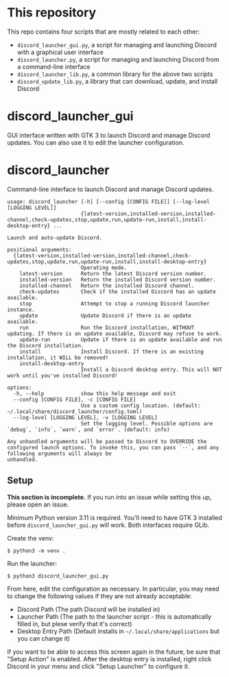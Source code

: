 # This repository
This repo contains four scripts that are mostly related to each other:

- `discord_launcher_gui.py`, a script for managing and launching Discord with a graphical user interface
- `discord_launcher.py`, a script for managing and launching Discord from a command-line interface
- `discord_launcher_lib.py`, a common library for the above two scripts
- `discord_update_lib.py`, a library that can download, update, and install Discord

# discord_launcher_gui
GUI interface written with GTK 3 to launch Discord and manage Discord updates. You can also use it to edit the launcher configuration.

# discord_launcher
Command-line interface to launch Discord and manage Discord updates.

```
usage: discord_launcher [-h] [--config [CONFIG FILE]] [--log-level [LOGGING LEVEL]]
                        {latest-version,installed-version,installed-channel,check-updates,stop,update,run,update-run,install,install-desktop-entry} ...

Launch and auto-update Discord.

positional arguments:
  {latest-version,installed-version,installed-channel,check-updates,stop,update,run,update-run,install,install-desktop-entry}
                        Operating mode.
    latest-version      Return the latest Discord version number.
    installed-version   Return the installed Discord version number.
    installed-channel   Return the installed Discord channel.
    check-updates       Check if the installed Discord has an update available.
    stop                Attempt to stop a running Discord launcher instance.
    update              Update Discord if there is an update available.
    run                 Run the Discord installation, WITHOUT updating. If there is an update available, Discord may refuse to work.
    update-run          Update if there is an update available and run the Discord installation.
    install             Install Discord. If there is an existing installation, it WILL be removed!
    install-desktop-entry
                        Install a Discord desktop entry. This will NOT work until you've installed Discord!

options:
  -h, --help            show this help message and exit
  --config [CONFIG FILE], -c [CONFIG FILE]
                        Use a custom config location. (default: ~/.local/share/discord_launcher/config.toml)
  --log-level [LOGGING LEVEL], -v [LOGGING LEVEL]
                        Set the logging level. Possible options are `debug`, `info`, `warn`, and `error`. (default: info)

Any unhandled arguments will be passed to Discord to OVERRIDE the configured launch options. To invoke this, you can pass `--`, and any following arguments will always be
unhandled.
```

## Setup
**This section is incomplete.** If you run into an issue while setting this up, please open an issue.

Minimum Python version 3.11 is required. You'll need to have GTK 3 installed before `discord_launcher_gui.py` will work. Both interfaces require GLib.

Create the venv:

```
$ python3 -m venv .
```

Run the launcher:  

```
$ python3 discord_launcher_gui.py
```

From here, edit the configuration as necessary. In particular, you may need to change the following values if they are not already acceptable:

- Discord Path (The path Discord will be installed in)
- Launcher Path (The path to the launcher script - this is automatically filled in, but plese verify that it's correct)
- Desktop Entry Path (Default installs in `~/.local/share/applications` but you can change it)

If you want to be able to access this screen again in the future, be sure that "Setup Action" is enabled. After the desktop entry is installed, right click Discord in your menu and click "Setup Launcher" to configure it.
